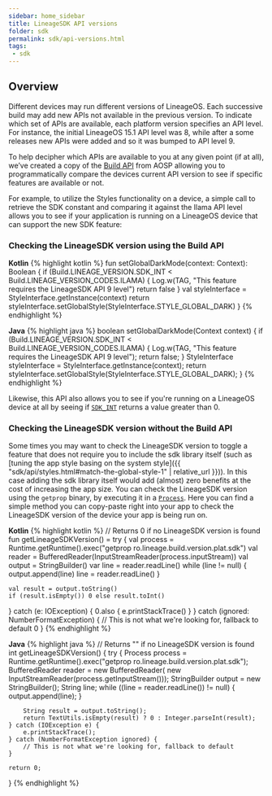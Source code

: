 ```yaml
---
sidebar: home_sidebar
title: LineageSDK API versions
folder: sdk
permalink: sdk/api-versions.html
tags:
 - sdk
---
```


## Overview

Different devices may run different versions of LineageOS. Each successive build may add new APIs not available in the previous version.
To indicate which set of APIs are available, each platform version specifies an API level.
For instance, the initial LineageOS 15.1 API level was 8, while after a some releases new APIs were added and so it was bumped to API level 9.

To help decipher which APIs are available to you at any given point (if at all), we’ve created a copy
of the [Build API](https://lineageos.github.io/android_lineage-sdk/reference/lineageos/os/Build.html) from AOSP allowing you to programmatically
compare the devices current API version to see if specific features are available or not.

For example, to utilize the Styles functionality on a device, a simple call to retrieve the SDK
constant and comparing it against the Ilama API level allows you to see if your application is running
on a LineageOS device that can support the new SDK feature:

### Checking the LineageSDK version using the Build API

**Kotlin**
{% highlight kotlin %}
fun setGlobalDarkMode(context: Context): Boolean {
    if (Build.LINEAGE_VERSION.SDK_INT < Build.LINEAGE_VERSION_CODES.ILAMA) {
        Log.w(TAG, "This feature requires the LineageSDK API 9 level")
        return false
    }
    val styleInterface = StyleInterface.getInstance(context)
    return styleInterface.setGlobalStyle(StyleInterface.STYLE_GLOBAL_DARK)
}
{% endhighlight %}

**Java**
{% highlight java %}
boolean setGlobalDarkMode(Context context) {
    if (Build.LINEAGE_VERSION.SDK_INT < Build.LINEAGE_VERSION_CODES.ILAMA) {
        Log.w(TAG, "This feature requires the LineageSDK API 9 level");
        return false;
    }
    StyleInterface styleInterface = StyleInterface.getInstance(context);
    return styleInterface.setGlobalStyle(StyleInterface.STYLE_GLOBAL_DARK);
}
{% endhighlight %}

Likewise, this API also allows you to see if you're running on a LineageOS device at all by seeing if [`SDK_INT`](https://lineageos.github.io/android_lineage-sdk/reference/lineageos/os/Build.LINEAGE_VERSION.html#SDK_INT) returns a value greater than 0.

### Checking the LineageSDK version without the Build API

Some times you may want to check the LineageSDK version to toggle a feature that does not require you to
include the sdk library itself (such as [tuning the app style basing on the system style]({{ "sdk/api/styles.html#match-the-global-style-1" | relative_url }})).
In this case adding the sdk library itself would add (almost) zero benefits at the cost of increasing the app size.
You can check the LineageSDK version using the `getprop` binary, by executing it in a [`Process`](https://docs.oracle.com/javase/8/docs/api/java/lang/Process.html).
Here you can find a simple method you can copy-paste right into your app to check the LineageSDK version of the device your app is being run on.

**Kotlin**
{% highlight kotlin %}
// Returns 0 if no LineageSDK version is found
fun getLineageSDKVersion() = try {
    val process = Runtime.getRuntime().exec("getprop ro.lineage.build.version.plat.sdk")
    val reader = BufferedReader(InputStreamReader(process.inputStream))
    val output = StringBuilder()
    var line = reader.readLine()
    while (line != null) {
        output.append(line)
        line = reader.readLine()
    }

    val result = output.toString()
    if (result.isEmpty()) 0 else result.toInt()
} catch (e: IOException) {
    0.also { e.printStackTrace() }
} catch (ignored: NumberFormatException) {
    // This is not what we're looking for, fallback to default
    0
}
{% endhighlight %}

**Java**
{% highlight java %}
// Returns "" if no LineageSDK version is found
int getLineageSDKVersion() {
    try {
        Process process = Runtime.getRuntime().exec("getprop ro.lineage.build.version.plat.sdk");
        BufferedReader reader = new BufferedReader(
                    new InputStreamReader(process.getInputStream()));
        StringBuilder output = new StringBuilder();
        String line;
        while ((line = reader.readLine()) != null) {
            output.append(line);
        }

        String result = output.toString();
        return TextUtils.isEmpty(result) ? 0 : Integer.parseInt(result);
    } catch (IOException e) {
        e.printStackTrace();
    } catch (NumberFormatException ignored) {
        // This is not what we're looking for, fallback to default
    }

    return 0;
}
{% endhighlight %}
